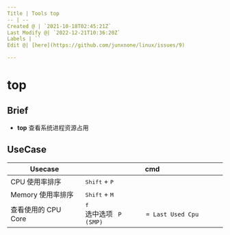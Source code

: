 ```yaml
---
Title | Tools top
-- | --
Created @ | `2021-10-18T02:45:21Z`
Last Modify @| `2022-12-21T10:36:20Z`
Labels | ``
Edit @| [here](https://github.com/junxnone/linux/issues/9)

---
```

# top

## Brief
- **top** 查看系统进程资源占用


## UseCase

Usecase | cmd
-- | --
CPU 使用率排序 | <kbd>Shift</kbd> + <kbd>P</kbd>
Memory 使用率排序 | <kbd>Shift</kbd> + <kbd>M</kbd>
查看使用的 CPU Core | <kbd>f</kbd> <br> 选中选项 ` P       = Last Used Cpu (SMP)`



